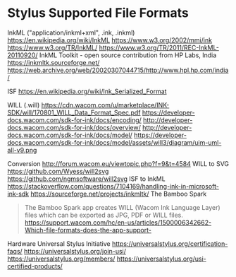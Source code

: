 # Stylus Supported File Formats


InkML ("application/inkml+xml", .ink, .inkml)
https://en.wikipedia.org/wiki/InkML
https://www.w3.org/2002/mmi/ink
https://www.w3.org/TR/InkML/
https://www.w3.org/TR/2011/REC-InkML-20110920/
InkML Toolkit - open source contribution from HP Labs, India
https://inkmltk.sourceforge.net/
https://web.archive.org/web/20020307044715/http://www.hpl.hp.com/india/

ISF 
https://en.wikipedia.org/wiki/Ink_Serialized_Format

WILL (.will)
https://cdn.wacom.com/u/marketplace/INK-SDK/will/170801_WILL_Data_Format_Spec.pdf
https://developer-docs.wacom.com/sdk-for-ink/docs/encoding/
http://developer-docs.wacom.com/sdk-for-ink/docs/overview/
http://developer-docs.wacom.com/sdk-for-ink/docs/model/
https://developer-docs.wacom.com/sdk-for-ink/docs/model/assets/will3/diagram/uim-uml-all-v9.png


Conversion
http://forum.wacom.eu/viewtopic.php?f=9&t=4584
WILL to SVG
https://github.com/Wyess/will2svg
https://github.com/ngmsoftware/will2svg
ISF to InkML
https://stackoverflow.com/questions/7104169/handling-ink-in-microsoft-ink-sdk
https://sourceforge.net/projects/inkmltk/
The Bamboo Spark 
> The Bamboo Spark app creates WILL (Wacom Ink Language Layer) files which can be exported as JPG, PDF or WILL files.
https://support.wacom.com/hc/en-us/articles/1500006342662-Which-file-formats-does-the-app-support-

Hardware
Universal Stylus Initiative
https://universalstylus.org/certification-faqs/
https://universalstylus.org/join-usi/
https://universalstylus.org/members/
https://universalstylus.org/usi-certified-products/